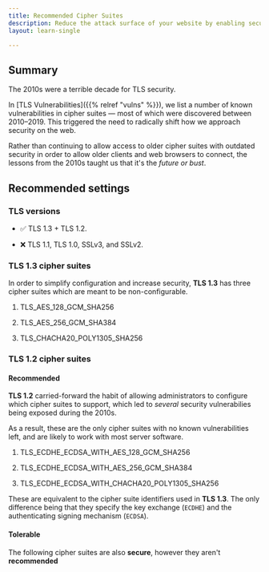 ```yaml
---
title: Recommended Cipher Suites
description: Reduce the attack surface of your website by enabling secure handshakes
layout: learn-single

---
```


## Summary

<p class="not-prose text-xl py-4 font-semibold">The 2010s were a terrible decade for TLS security.</p>

In [TLS Vulnerabilities]({{% relref "vulns" %}}), we list a number of known vulnerabilities in cipher suites — most of which were discovered between 2010–2019. This triggered the need to radically shift how we approach security on the web.

Rather than continuing to allow access to older cipher suites with outdated security in order to allow older clients and web browsers to connect, the lessons from the 2010s taught us that it's the _future or bust_.

## Recommended settings

### TLS versions

* ✅ <span class="ui-badge-success-wrap">TLS 1.3</span> + <span class="ui-badge-success-wrap">TLS 1.2</span>.

* ❌ <span class="ui-badge-error-wrap">TLS 1.1</span>, <span class="ui-badge-error-wrap">TLS 1.0</span>, <span class="ui-badge-error-wrap">SSLv3</span>, and <span class="ui-badge-error-wrap">SSLv2</span>.

### TLS 1.3 cipher suites

In order to simplify configuration and increase security, **TLS 1.3** has three cipher suites which are meant to be non-configurable.

1. <span class="ui-badge-success-wrap">TLS_AES_128_GCM_SHA256</span>

1. <span class="ui-badge-success-wrap">TLS_AES_256_GCM_SHA384</span>

1. <span class="ui-badge-success-wrap">TLS_CHACHA20_POLY1305_SHA256</span>

### TLS 1.2 cipher suites

#### Recommended

**TLS 1.2** carried-forward the habit of allowing administrators to configure which cipher suites to support, which led to _several_ security vulnerabilies being exposed during the 2010s.

As a result, these are the only cipher suites with no known vulnerabilities left, and are likely to work with most server software.

1. <span class="ui-badge-success-wrap">TLS_ECDHE_ECDSA_WITH_AES_128_GCM_SHA256</span>

1. <span class="ui-badge-success-wrap">TLS_ECDHE_ECDSA_WITH_AES_256_GCM_SHA384</span>

1. <span class="ui-badge-success-wrap">TLS_ECDHE_ECDSA_WITH_CHACHA20_POLY1305_SHA256</span>

These are equivalent to the cipher suite identifiers used in **TLS 1.3**. The only difference being that they specify the key exchange (`ECDHE`) and the authenticating signing mechanism (`ECDSA`).

#### Tolerable

The following cipher suites are also **secure**, however they aren't **recommended**
